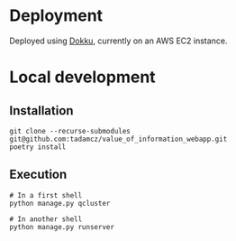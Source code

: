 # Deployment

Deployed using [Dokku](https://github.com/dokku/dokku), currently on an AWS EC2 instance.

# Local development

## Installation

```shell
git clone --recurse-submodules git@github.com:tadamcz/value_of_information_webapp.git
poetry install
```

## Execution

```shell
# In a first shell
python manage.py qcluster

# In another shell
python manage.py runserver
```

